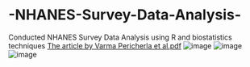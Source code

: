 # -NHANES-Survey-Data-Analysis-
Conducted NHANES Survey Data Analysis using R and biostatistics techniques
[The article by Varma Pericherla et al.pdf](https://github.com/VARMA-ANANTH/-NHANES-Survey-Data-Analysis-/files/14646249/The.article.by.Varma.Pericherla.et.al.pdf)
![image](https://github.com/VARMA-ANANTH/-NHANES-Survey-Data-Analysis-/assets/131928382/f61d3b20-6a41-4889-8bbb-2578ef10d885)
![image](https://github.com/VARMA-ANANTH/-NHANES-Survey-Data-Analysis-/assets/131928382/384f0f88-1168-4979-8d68-552e0dda8b91)
![image](https://github.com/VARMA-ANANTH/-NHANES-Survey-Data-Analysis-/assets/131928382/1c13187b-80ac-4ee9-aef8-400058339613)
